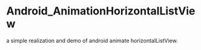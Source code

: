 # Android_AnimationHorizontalListView
a simple realization and demo of android animate horizontalListView.
